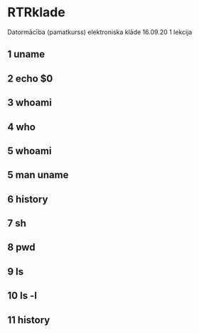 # RTRklade
Datormācība (pamatkurss) elektroniska klāde
16.09.20 1 lekcija

## 1  uname

## 2  echo $0

## 3  whoami

## 4 who

## 5 whoami

## 5 man uname

## 6  history

## 7  sh 

## 8  pwd

## 9 ls

## 10  ls -l

## 11  history
